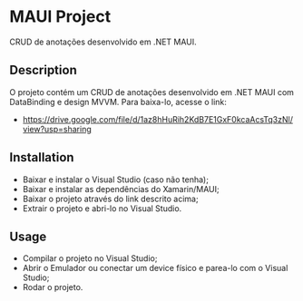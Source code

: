 # MAUI Project
CRUD de anotações desenvolvido em .NET MAUI.

## Description
O projeto contém um CRUD de anotações desenvolvido em .NET MAUI com DataBinding e design MVVM. Para baixa-lo, acesse o link: 
- https://drive.google.com/file/d/1az8hHuRih2KdB7E1GxF0kcaAcsTq3zNl/view?usp=sharing

## Installation
- Baixar e instalar o Visual Studio (caso não tenha);
- Baixar e instalar as dependências do Xamarin/MAUI;
- Baixar o projeto através do link descrito acima;
- Extrair o projeto e abri-lo no Visual Studio.

## Usage
- Compilar o projeto no Visual Studio;
- Abrir o Emulador ou conectar um device físico e parea-lo com o Visual Studio;
- Rodar o projeto.
